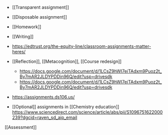   - [[Transparent assignment]]
  - [[Disposable assignment]]
  - [[Homework]]
  - [[Writing]]

  - https://edtrust.org/the-equity-line/classroom-assignments-matter-heres/

  - [[Reflection]],
    [[Metacognition]],  [[Course redesign]]
      - https://docs.google.com/document/d/1LCsZ9hWI7eiTAdxm9Puoz2t_By7mAR2JLDYPDDin96Q/edit?usp=drivesdk
      - https://docs.google.com/document/d/1LCsZ9hWI7eiTAdxm9Puoz2t_By7mAR2JLDYPDDin96Q/edit?usp=drivesdk

  - https://assignments.ds106.us/

  - [[Optional]] assignments in  [[Chemistry education]]
    https://www.sciencedirect.com/science/article/abs/pii/S1096751622000239?dgcid=raven_sd_aip_email

[[Assessment]]